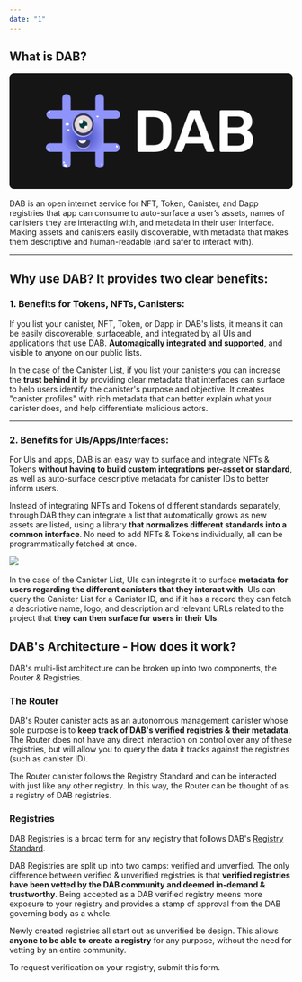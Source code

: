 ```yaml
---
date: "1"
---
```


## What is DAB? 

![](imgs/main.png)

DAB is an open internet service for NFT, Token, Canister, and Dapp registries that app can consume to auto-surface a user’s assets, names of canisters they are interacting with, and metadata in their user interface. Making assets and canisters easily discoverable, with metadata that makes them descriptive and human-readable (and safer to interact with).

----

## Why use DAB? It provides two clear benefits:

### 1. **Benefits for Tokens, NFTs, Canisters:** 

If you list your canister, NFT, Token, or Dapp in DAB's lists, it means it can be easily discoverable, surfaceable, and integrated by all UIs and applications that use DAB. **Automagically integrated and supported**, and visible to anyone on our public lists.

In the case of the Canister List, if you list your canisters you can increase the **trust behind it** by providing clear metadata that interfaces can surface to help users identify the canister's purpose and objective. It creates "canister profiles" with rich metadata that can better explain what your canister does, and help differentiate malicious actors.

----

### 2. **Benefits for UIs/Apps/Interfaces:** 

For UIs and apps, DAB is an easy way to surface and integrate NFTs & Tokens **without having to build custom integrations per-asset or standard**, as well as auto-surface descriptive metadata for canister IDs to better inform users.

Instead of integrating NFTs and Tokens of different standards separately, through DAB they can integrate a list that automatically grows as new assets are listed, using a library **that normalizes different standards into a common interface**. No need to add NFTs & Tokens individually, all can be programmatically fetched at once.

![](https://miro.medium.com/max/2000/1*bXmVhhyzIafRLpUk09Fc7w.png)

In the case of the Canister List, UIs can integrate it to surface **metadata for users regarding the different canisters that they interact with**. UIs can query the Canister List for a Canister ID, and if it has a record they can fetch a descriptive name, logo, and description and relevant URLs related to the project that **they can then surface for users in their UIs**.

## DAB's Architecture - How does it work?

DAB's multi-list architecture can be broken up into two components, the Router & Registries.

### **The Router**

DAB's Router canister acts as an autonomous management canister whose sole purpose is to **keep track of DAB's verified registries & their metadata**. The Router does not have any direct interaction on control over any of these registries, but will allow you to query the data it tracks against the registries (such as canister ID).

The Router canister follows the Registry Standard and can be interacted with just like any other registry. In this way, the Router can be thought of as a registry of DAB registries.

### **Registries**

DAB Registries is a broad term for any registry that follows DAB's [Registry Standard](../standard/getting-started.md). 

DAB Registries are split up into two camps: verified and unverfied. The only difference between verified & unverified registries is that **verified registries have been vetted by the DAB community and deemed in-demand & trustworthy**. Being accepted as a DAB verified registry meens more exposure to your registry and provides a stamp of approval from the DAB governing body as a whole. 

Newly created registries all start out as unverified be design. This allows **anyone to be able to create a registry** for any purpose, without the need for vetting by an entire community. 

To request verification on your registry, submit this form.
